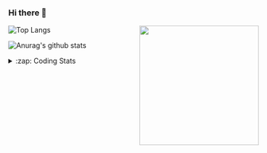 ### Hi there 👋

<!--
**tao8687/tao8687** is a ✨ _special_ ✨ repository because its `README.md` (this file) appears on your GitHub profile.

Here are some ideas to get you started:

- 🔭 I’m currently working on ...
- 🌱 I’m currently learning ...
- 👯 I’m looking to collaborate on ...
- 🤔 I’m looking for help with ...
- 💬 Ask me about ...
- 📫 How to reach me: ...
- 😄 Pronouns: ...
- ⚡ Fun fact: ...
-->

<img align='right' src="https://media.giphy.com/media/M9gbBd9nbDrOTu1Mqx/giphy.gif" width="240">

  
![Top Langs](https://github-readme-stats.vercel.app/api/top-langs/?username=tao8687&layout=compact&title_color=23238E&text_color=A67D3D)

![Anurag's github stats](https://github-readme-stats.vercel.app/api?username=tao8687&show_icons=true&&text_color=A67D3D&title_color=23238E&show_icons=false&count_private=true&hide=stars)

<details>
  <summary>:zap: Coding Stats</summary>
  <br>
    
<!--START_SECTION:waka-->

```txt
From: 22 October 2025 - To: 29 October 2025

C++               1 hr 15 mins    ███████████████▓░░░░░░░░░   62.88 %
Bash              17 mins         ███▓░░░░░░░░░░░░░░░░░░░░░   14.76 %
Kotlin            9 mins          ██░░░░░░░░░░░░░░░░░░░░░░░   07.58 %
XML               7 mins          █▓░░░░░░░░░░░░░░░░░░░░░░░   06.00 %
Prolog            5 mins          █▒░░░░░░░░░░░░░░░░░░░░░░░   04.81 %
```

<!--END_SECTION:waka-->
</details>
